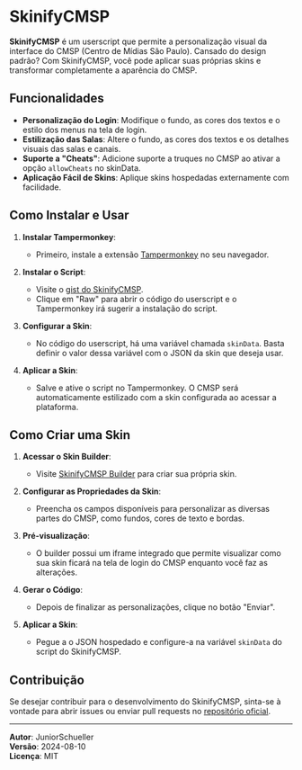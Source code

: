 # SkinifyCMSP

**SkinifyCMSP** é um userscript que permite a personalização visual da interface do CMSP (Centro de Mídias São Paulo). Cansado do design padrão? Com SkinifyCMSP, você pode aplicar suas próprias skins e transformar completamente a aparência do CMSP.

## Funcionalidades

- **Personalização do Login**: Modifique o fundo, as cores dos textos e o estilo dos menus na tela de login.
- **Estilização das Salas**: Altere o fundo, as cores dos textos e os detalhes visuais das salas e canais.
- **Suporte a "Cheats"**: Adicione suporte a truques no CMSP ao ativar a opção `allowCheats` no skinData.
- **Aplicação Fácil de Skins**: Aplique skins hospedadas externamente com facilidade.

## Como Instalar e Usar

1. **Instalar Tampermonkey**:
   - Primeiro, instale a extensão [Tampermonkey](https://www.tampermonkey.net/) no seu navegador.

2. **Instalar o Script**:
   - Visite o [gist do SkinifyCMSP](https://gist.github.com/JuniorSchueller/a5f925d64fd5734a027ccc3ffa7d1303).
   - Clique em "Raw" para abrir o código do userscript e o Tampermonkey irá sugerir a instalação do script.

3. **Configurar a Skin**:
   - No código do userscript, há uma variável chamada `skinData`. Basta definir o valor dessa variável com o JSON da skin que deseja usar.

4. **Aplicar a Skin**:
   - Salve e ative o script no Tampermonkey. O CMSP será automaticamente estilizado com a skin configurada ao acessar a plataforma.

## Como Criar uma Skin

1. **Acessar o Skin Builder**:
   - Visite [SkinifyCMSP Builder](https://skinifycmsp-builder.vercel.app/) para criar sua própria skin.

2. **Configurar as Propriedades da Skin**:
   - Preencha os campos disponíveis para personalizar as diversas partes do CMSP, como fundos, cores de texto e bordas.

3. **Pré-visualização**:
   - O builder possui um iframe integrado que permite visualizar como sua skin ficará na tela de login do CMSP enquanto você faz as alterações.

4. **Gerar o Código**:
   - Depois de finalizar as personalizações, clique no botão "Enviar".

5. **Aplicar a Skin**:
   - Pegue a o JSON hospedado e configure-a na variável `skinData` do script do SkinifyCMSP.

## Contribuição

Se desejar contribuir para o desenvolvimento do SkinifyCMSP, sinta-se à vontade para abrir issues ou enviar pull requests no [repositório oficial](https://github.com/JuniorSchueller/SkinifyCMSP).

---

**Autor**: JuniorSchueller  
**Versão**: 2024-08-10  
**Licença**: MIT
